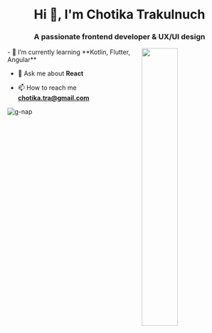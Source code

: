 <h1 align="center">Hi 👋, I'm Chotika Trakulnuch</h1>
<h3 align="center">A passionate frontend developer & UX/UI design</h3>

<img align="right" width="40%" src="https://i.pinimg.com/originals/15/26/5a/15265af91d058d33da9d448a7cd070f9.gif">
- 🌱 I’m currently learning **Kotlin, Flutter, Angular**

- 💬 Ask me about **React**

- 📫 How to reach me **chotika.tra@gmail.com**


<p><img align="center" src="https://github-readme-stats.vercel.app/api/top-langs?username=g-nap&show_icons=true&locale=en&layout=compact" alt="g-nap" /></p>
